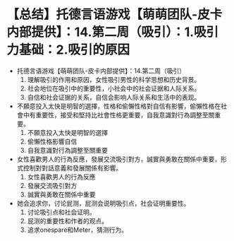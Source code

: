 # 【总结】托德言语游戏【萌萌团队-皮卡内部提供】：14.第二周（吸引）：1.吸引力基础：2.吸引的原因

-   托德言语游戏【萌萌团队-皮卡内部提供】：14.第二周（吸引）
    1.  理解吸引的作用和原因，女性吸引男性的科学思想和历史背景。
    2.  社会地位在吸引中的重要性，小社会中的社会证据和人际关系。
    3.  自信和社会证据的关系，自信会影响人际关系和生活中的表现。
-   不願意投入太快是明智的選擇，性格和偷懶性格對自信有影響，偷懶性格在社會中有重要性，接受和堅持比社會性格更重要，自我意識對行為調整至關重要。
    1.  不願意投入太快是明智的選擇
    2.  偷懶性格影響自信
    3.  自我意識對行為調整至關重要
-   女性喜歡男人的行為反應，發展交流吸引對方，誠實與勇敢在關係中重要，形式控制對對話意義和發展關係有影響。
    1.  女性喜歡男人的行為反應
    2.  發展交流吸引對方
    3.  誠實與勇敢在關係中重要
-   她会追求你，讨论屁测，屁测会说明吸引点，社会证明重要性。 
    1.  讨论吸引点和社会证明。
    2.  屁测的重要性和作者的观点。
    3.  追求onespare和Meter，猜测行为。